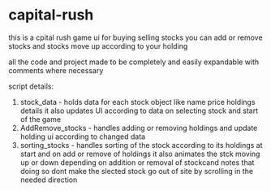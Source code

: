 # capital-rush
this is a cpital rush game ui for buying selling stocks 
you can add or remove stocks and stocks move up according to your holding

all the code and project made to be completely and easily expandable with comments where necessary 

script details:
1) stock_data - holds data for each stock object like name price holdings details it also updates UI according to data on selecting stock and start of the game
2) AddRemove_stocks - handles adding or removing holdings and update holding ui according to changed data
3) sorting_stocks - handles sorting of the stock according to its holdings at start and on add or remove of holdings it also animates the stck moving up or down depending on addition or removal of stockcand notes that doing so dont make the slected stock go out of site by scrolling in the needed direction
